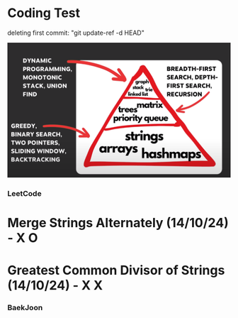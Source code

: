 # Coding Test

deleting first commit: "git update-ref -d HEAD"


![Image](image.png)

### LeetCode
# Merge Strings Alternately (14/10/24) - X O
# Greatest Common Divisor of Strings (14/10/24) - X X
###
###
###
### BaekJoon

